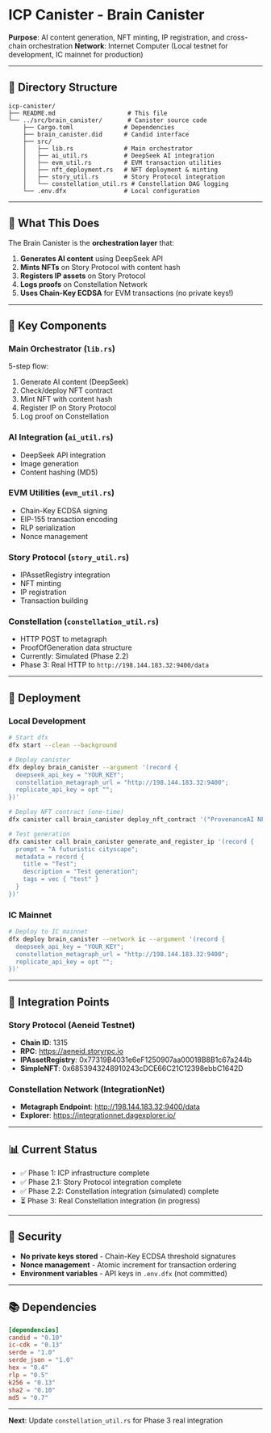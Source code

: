 # ICP Canister - Brain Canister

**Purpose**: AI content generation, NFT minting, IP registration, and cross-chain orchestration
**Network**: Internet Computer (Local testnet for development, IC mainnet for production)

---

## 📁 Directory Structure

```
icp-canister/
├── README.md                    # This file
└── ../src/brain_canister/       # Canister source code
    ├── Cargo.toml              # Dependencies
    ├── brain_canister.did      # Candid interface
    ├── src/
    │   ├── lib.rs              # Main orchestrator
    │   ├── ai_util.rs          # DeepSeek AI integration
    │   ├── evm_util.rs         # EVM transaction utilities
    │   ├── nft_deployment.rs   # NFT deployment & minting
    │   ├── story_util.rs       # Story Protocol integration
    │   └── constellation_util.rs # Constellation DAG logging
    └── .env.dfx                # Local configuration
```

---

## 🎯 What This Does

The Brain Canister is the **orchestration layer** that:

1. **Generates AI content** using DeepSeek API
2. **Mints NFTs** on Story Protocol with content hash
3. **Registers IP assets** on Story Protocol
4. **Logs proofs** on Constellation Network
5. **Uses Chain-Key ECDSA** for EVM transactions (no private keys!)

---

## 🔧 Key Components

### Main Orchestrator (`lib.rs`)

5-step flow:
1. Generate AI content (DeepSeek)
2. Check/deploy NFT contract
3. Mint NFT with content hash
4. Register IP on Story Protocol
5. Log proof on Constellation

### AI Integration (`ai_util.rs`)

- DeepSeek API integration
- Image generation
- Content hashing (MD5)

### EVM Utilities (`evm_util.rs`)

- Chain-Key ECDSA signing
- EIP-155 transaction encoding
- RLP serialization
- Nonce management

### Story Protocol (`story_util.rs`)

- IPAssetRegistry integration
- NFT minting
- IP registration
- Transaction building

### Constellation (`constellation_util.rs`)

- HTTP POST to metagraph
- ProofOfGeneration data structure
- Currently: Simulated (Phase 2.2)
- Phase 3: Real HTTP to `http://198.144.183.32:9400/data`

---

## 🚀 Deployment

### Local Development

```bash
# Start dfx
dfx start --clean --background

# Deploy canister
dfx deploy brain_canister --argument '(record {
  deepseek_api_key = "YOUR_KEY";
  constellation_metagraph_url = "http://198.144.183.32:9400";
  replicate_api_key = opt "";
})'

# Deploy NFT contract (one-time)
dfx canister call brain_canister deploy_nft_contract '("ProvenanceAI NFT", "PROV")'

# Test generation
dfx canister call brain_canister generate_and_register_ip '(record {
  prompt = "A futuristic cityscape";
  metadata = record {
    title = "Test";
    description = "Test generation";
    tags = vec { "test" }
  }
})'
```

### IC Mainnet

```bash
# Deploy to IC mainnet
dfx deploy brain_canister --network ic --argument '(record {
  deepseek_api_key = "YOUR_KEY";
  constellation_metagraph_url = "http://198.144.183.32:9400";
  replicate_api_key = opt "";
})'
```

---

## 🔗 Integration Points

### Story Protocol (Aeneid Testnet)
- **Chain ID**: 1315
- **RPC**: https://aeneid.storyrpc.io
- **IPAssetRegistry**: 0x77319B4031e6eF1250907aa00018B8B1c67a244b
- **SimpleNFT**: 0x6853943248910243cDCE66C21C12398ebbC1642D

### Constellation Network (IntegrationNet)
- **Metagraph Endpoint**: http://198.144.183.32:9400/data
- **Explorer**: https://integrationnet.dagexplorer.io/

---

## 📊 Current Status

- ✅ Phase 1: ICP infrastructure complete
- ✅ Phase 2.1: Story Protocol integration complete
- ✅ Phase 2.2: Constellation integration (simulated) complete
- ⏳ Phase 3: Real Constellation integration (in progress)

---

## 🔐 Security

- **No private keys stored** - Chain-Key ECDSA threshold signatures
- **Nonce management** - Atomic increment for transaction ordering
- **Environment variables** - API keys in `.env.dfx` (not committed)

---

## 📚 Dependencies

```toml
[dependencies]
candid = "0.10"
ic-cdk = "0.13"
serde = "1.0"
serde_json = "1.0"
hex = "0.4"
rlp = "0.5"
k256 = "0.13"
sha2 = "0.10"
md5 = "0.7"
```

---

**Next**: Update `constellation_util.rs` for Phase 3 real integration
